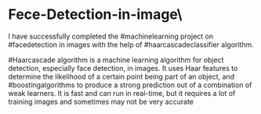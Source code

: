 # Fece-Detection-in-image\\

I have successfully completed the #machinelearning project on #facedetection in images with the help of #haarcascadeclassifier algorithm. 


#Haarcascade algorithm is a machine learning algorithm for object detection, especially face detection, in images. It uses Haar features to determine the likelihood of a certain point being part of an object, and #boostingalgorithms to produce a strong prediction out of a combination of weak learners. It is fast and can run in real-time, but it requires a lot of training images and sometimes may not be very accurate

